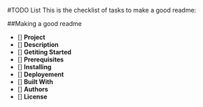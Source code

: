 #TODO List
This is the checklist of tasks to make a good readme:

##Making a good readme
- [] **Project**
- [] **Description**
- [] **Getiting Started**
-   [] **Prerequisites**
-   [] **Installing**
- [] **Deployement**
- [] **Built With**
- [] **Authors**
- [] **License**